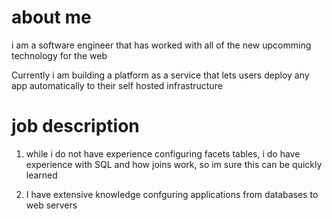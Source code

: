 # about me

i am a software engineer that has worked with all of the new upcomming  technology for the web

Currently i am building a platform as a service that lets users deploy any app automatically to their self hosted infrastructure


# job description

1. while i do not have experience configuring facets tables, i do have experience with SQL and how joins work, so im sure this can be quickly learned

2. I have extensive knowledge confguring applications from databases to web servers